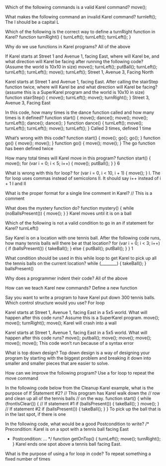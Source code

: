 Which of the following commands is a valid Karel command?
move();

What makes the following command an invalid Karel command?
turnleft();
The l should be a capital L

Which of the following is the correct way to define a turnRight function in Karel?
function turnRight() {
    turnLeft();
    turnLeft();
    turnLeft();
}

Why do we use functions in Karel programs?
All of the above

If Karel starts at Street 1 and Avenue 1, facing East, where will Karel be, and what direction will Karel be facing after running the following code? (Assume the world is 10x10 in size)
move();
turnLeft();
putBall();
turnLeft();
turnLeft();
turnLeft();
move();
turnLeft();
Street 1, Avenue 3, Facing North

Karel starts at Street 1 and Avenue 1, facing East. After calling the stairStep function twice, where will Karel be and what direction will Karel be facing? (assume this is a SuperKarel program and the world is 10x10 in size)
function stairStep() {
    move();
    turnLeft();
    move();
    turnRight();
}
Street 3, Avenue 3, Facing East

In this code, how many times is the dance function called and how many times is it defined?
function start() {
    move();
    dance();
    move();
    move();
    turnLeft();
    dance();
    dance();
}
function dance() {
    turnLeft();
    move();
    turnLeft();
    turnLeft();
    move();
    turnLeft();
}
Called 3 times, defined 1 time

What’s wrong with this code?
function start() {
    move();
    go();
    go();
}
function go() {
    move();
    move();
}
function go() {
    move();
    move();
}
The go function has been defined twice

How many total times will Karel move in this program?
function start() {
    move();
    for (var i = 0; i < 5; i++) {
        move();
        putBall();
    }
}
6

What is wrong with this for loop?
for (var i = 0, i < 10, i + 1) {
    move();
}
I. The for loop uses commas instead of semicolons
II. It should say i++ instead of i + 1
I and II

What is the proper format for a single line comment in Karel?
// This is a comment

What does the mystery function do?
function mystery() {
    while (noBallsPresent()) {
        move();
    }
}
Karel moves until it is on a ball

Which of the following is not a valid condition to go in an if statement for Karel?
turnLeft()

Say Karel is on a location with one tennis ball. After the following code runs, how many tennis balls will there be at that location?
for (var i = 0; i < 3; i++) {
    if (ballsPresent()) {
        takeBall();
    } else {
        putBall();
        putBall();
    }
}
1

What condition should be used in this while loop to get Karel to pick up all the tennis balls on the current location?
while (________) {
    takeBall();
}
ballsPresent()

Why does a programmer indent their code?
All of the above

How can we teach Karel new commands?
Define a new function

Say you want to write a program to have Karel put down 300 tennis balls. Which control structure would you use?
For loop

Karel starts at Street 1, Avenue 1, facing East in a 5x5 world. What will happen after this code runs? Assume this is a SuperKarel program. 
move();
move();
turnRight();
move();
Karel will crash into a wall

Karel starts at Street 1, Avenue 1, facing East in a 5x5 world. What will happen after this code runs?
move();
putball();
move();
move();
move();
move();
move();
This code won’t run because of a syntax error

What is top down design?
Top down design is a way of designing your program by starting with the biggest problem and breaking it down into smaller and smaller pieces that are easier to solve.

How can we improve the following program?
Use a for loop to repeat the move command

In the following code below from the Cleanup Karel example, what is the purpose of If Statement #2?
// This program has Karel walk down the
// row and clean up all of the tennis balls 
// on the way.
function start() {
    while (frontIsClear()) {
        // If statement #1
        if (ballsPresent()) {
            takeBall();
        }
        move();
    }
    // If statement #2
    if (ballsPresent()) {
        takeBall();
    }
}
To pick up the ball that is in the last spot, if there is one

In the following code, what would be a good Postcondition to write?
/* Precondition: Karel is on a spot with a tennis ball facing East
 * Postcondition: ...
*/
function getOnTop() {
    turnLeft();
    move();
    turnRight();
}
Karel ends one spot above a tennis ball facing East.

What is the purpose of using a for loop in code?
To repeat something a fixed number of times